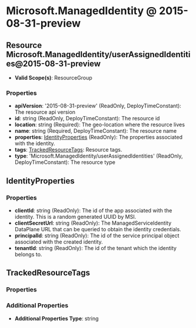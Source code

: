 # Microsoft.ManagedIdentity @ 2015-08-31-preview

## Resource Microsoft.ManagedIdentity/userAssignedIdentities@2015-08-31-preview
* **Valid Scope(s)**: ResourceGroup
### Properties
* **apiVersion**: '2015-08-31-preview' (ReadOnly, DeployTimeConstant): The resource api version
* **id**: string (ReadOnly, DeployTimeConstant): The resource id
* **location**: string (Required): The geo-location where the resource lives
* **name**: string (Required, DeployTimeConstant): The resource name
* **properties**: [IdentityProperties](#identityproperties) (ReadOnly): The properties associated with the identity.
* **tags**: [TrackedResourceTags](#trackedresourcetags): Resource tags.
* **type**: 'Microsoft.ManagedIdentity/userAssignedIdentities' (ReadOnly, DeployTimeConstant): The resource type

## IdentityProperties
### Properties
* **clientId**: string (ReadOnly): The id of the app associated with the identity. This is a random generated UUID by MSI.
* **clientSecretUrl**: string (ReadOnly): The ManagedServiceIdentity DataPlane URL that can be queried to obtain the identity credentials.
* **principalId**: string (ReadOnly): The id of the service principal object associated with the created identity.
* **tenantId**: string (ReadOnly): The id of the tenant which the identity belongs to.

## TrackedResourceTags
### Properties
### Additional Properties
* **Additional Properties Type**: string

